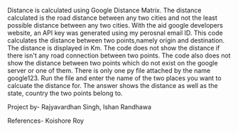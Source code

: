 Distance is calculated using Google Distance Matrix.
The distance calculated is the road distance between any two cities and not the least possible distance between any two cities.
With the aid google developers website, an API key was generated using my perosnal email ID.
This code calculates the distance between two points,namely origin and destination.
The distance is displayed in Km. 
The code does not show the distance if there isn't any road connection between two points. The code also does not show the distance between two points which do not exist on the google server or one of them.
There is only one py file attached by the name google123. Run the file and enter the name of the two places you want to calcuate the distance for.
The answer shows the distance as well as the state, country the two points belong to.

Project by- Rajyavardhan Singh, Ishan Randhawa

References- Koishore Roy
